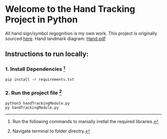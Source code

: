# Welcome to the Hand Tracking Project in Python

All hand sign/symbol regognition is my own work. 
This project is originally sourced [here](https://www.section.io/engineering-education/creating-a-hand-tracking-module/). 
Hand landmark diagram: [Hand.pdf](./docs/hand.pdf)
## Instructions to run locally:
### 1. Install Dependencies [^1]
    pip install -r requirements.txt
### 2. Run the project file [^2]
    python3 handTrackingModule.py
    py handTrackingModule.py

[^1]: Run the following commands to manially instlal the required libraries. 
[^2]: Navigate terminal to folder directry.
